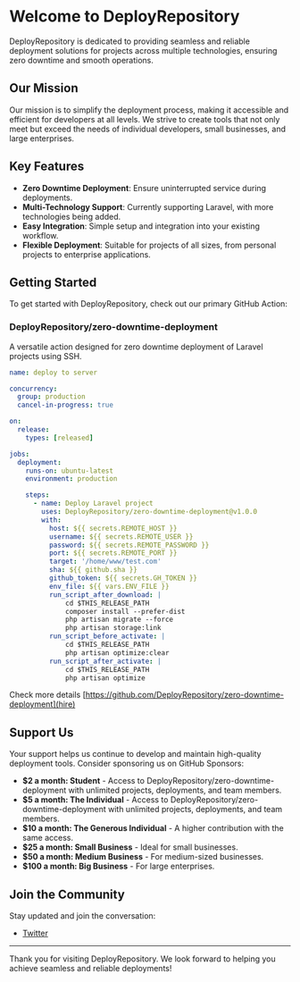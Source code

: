 # Welcome to DeployRepository

DeployRepository is dedicated to providing seamless and reliable deployment solutions for projects across multiple technologies, ensuring zero downtime and smooth operations.

## Our Mission

Our mission is to simplify the deployment process, making it accessible and efficient for developers at all levels. We strive to create tools that not only meet but exceed the needs of individual developers, small businesses, and large enterprises.

## Key Features

- **Zero Downtime Deployment**: Ensure uninterrupted service during deployments.
- **Multi-Technology Support**: Currently supporting Laravel, with more technologies being added.
- **Easy Integration**: Simple setup and integration into your existing workflow.
- **Flexible Deployment**: Suitable for projects of all sizes, from personal projects to enterprise applications.

## Getting Started

To get started with DeployRepository, check out our primary GitHub Action:

### DeployRepository/zero-downtime-deployment

A versatile action designed for zero downtime deployment of Laravel projects using SSH. 

```yaml
name: deploy to server

concurrency:
  group: production
  cancel-in-progress: true

on:
  release:
    types: [released]

jobs:
  deployment:
    runs-on: ubuntu-latest
    environment: production

    steps:
      - name: Deploy Laravel project
        uses: DeployRepository/zero-downtime-deployment@v1.0.0
        with:
          host: ${{ secrets.REMOTE_HOST }}
          username: ${{ secrets.REMOTE_USER }}
          password: ${{ secrets.REMOTE_PASSWORD }}
          port: ${{ secrets.REMOTE_PORT }}
          target: '/home/www/test.com'
          sha: ${{ github.sha }}
          github_token: ${{ secrets.GH_TOKEN }}
          env_file: ${{ vars.ENV_FILE }}
          run_script_after_download: |
              cd $THIS_RELEASE_PATH
              composer install --prefer-dist
              php artisan migrate --force
              php artisan storage:link
          run_script_before_activate: |
              cd $THIS_RELEASE_PATH
              php artisan optimize:clear
          run_script_after_activate: |
              cd $THIS_RELEASE_PATH
              php artisan optimize
```
Check more details [https://github.com/DeployRepository/zero-downtime-deployment](hire)

## Support Us

Your support helps us continue to develop and maintain high-quality deployment tools. Consider sponsoring us on GitHub Sponsors:

- **$2 a month: Student** - Access to DeployRepository/zero-downtime-deployment with unlimited projects, deployments, and team members.
- **$5 a month: The Individual** - Access to DeployRepository/zero-downtime-deployment with unlimited projects, deployments, and team members.
- **$10 a month: The Generous Individual** - A higher contribution with the same access.
- **$25 a month: Small Business** - Ideal for small businesses.
- **$50 a month: Medium Business** - For medium-sized businesses.
- **$100 a month: Big Business** - For large enterprises.

## Join the Community

Stay updated and join the conversation:

- [Twitter](https://x.com/DeployRepo)

---

Thank you for visiting DeployRepository. We look forward to helping you achieve seamless and reliable deployments!
